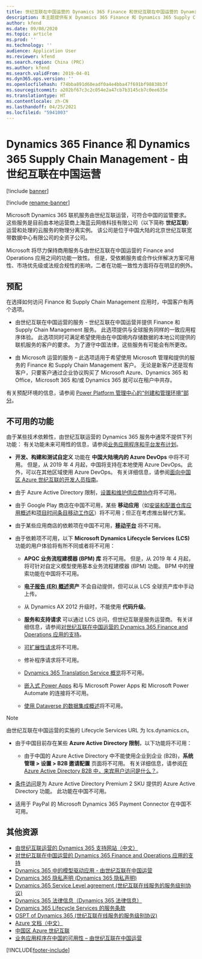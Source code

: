 ```yaml
---
title: 世纪互联在中国运营的 Dynamics 365 Finance 和世纪互联在中国运营的 Dynamics 365 Supply Chain Management
description: 本主题提供有关 Dynamics 365 Finance 和 Dynamics 365 Supply Chain Management（由世纪互联在中国运营）的信息。
author: kfend
ms.date: 09/08/2020
ms.topic: article
ms.prod: ''
ms.technology: ''
audience: Application User
ms.reviewer: kfend
ms.search.region: China (PRC)
ms.author: kfend
ms.search.validFrom: 2019-04-01
ms.dyn365.ops.version: ''
ms.openlocfilehash: f74bba891d60eadf0a4e4bba47f691bf98838b3f
ms.sourcegitcommit: a202bf67c3c2c054e2a47cb7b3145cb7c0ee635e
ms.translationtype: HT
ms.contentlocale: zh-CN
ms.lasthandoff: 04/25/2021
ms.locfileid: "5941003"
---
```

# <a name="dynamics-365-finance-and-dynamics-365-supply-chain-management---operated-by-21vianet-in-china"></a>Dynamics 365 Finance 和 Dynamics 365 Supply Chain Management - 由世纪互联在中国运营

[!include [banner](../includes/banner.md)]

[!include [rename-banner](~/includes/cc-data-platform-banner.md)]

Microsoft Dynamics 365 联机服务由世纪互联运营，可符合中国的监管要求。 这些服务是目前由本地运营商上海蓝云网络科技有限公司（以下简称 **世纪互联**）运营和处理的云服务的物理分离实例。 该公司是位于中国大陆的北京世纪互联宽带数据中心有限公司的全资子公司。

Microsoft 将尽力保持商用服务与由世纪互联在中国运营的 Finance and Operations 应用之间的功能一致性。 但是，受依赖服务或合作伙伴解决方案可用性、市场优先级或法规合规性的影响，二者在功能一致性方面将存在明显的例外。

## <a name="provisioning"></a>预配

在选择如何访问 Finance 和 Supply Chain Management 应用时，中国客户有两个选项。

- 由世纪互联在中国运营的服务 - 世纪互联在中国运营并提供 Finance 和 Supply Chain Management 服务。 此选项提供与全球服务同样的一致应用程序体验。 此选项同时可满足希望使用由在中国境内存储数据的本地公司提供的联机服务的客户的要求。 为了遵守中国法律，这些服务有可能会有所更改。

- 由 Microsoft 运营的服务 – 此选项适用于希望使用 Microsoft 管理和提供的服务的 Finance 和 Supply Chain Management 客户。 无论是新客户还是现有客户，只要客户通过企业协议购买了 Microsoft Azure、Dynamics 365 和 Office，Microsoft 365 和/或 Dynamics 365 就可以在租户中共存。

有关预配环境的信息，请参阅 [Power Platform 管理中心的“创建和管理环境”部分](/power-platform/admin/create-environment)。

## <a name="features-not-available"></a>不可用的功能

由于某些技术依赖性，由世纪互联运营的 Dynamics 365 服务中通常不提供下列功能： 有关功能未来可用性的信息，请参阅[业务应用程序和平台发布计划](/dynamics365/release-plans/)。

-   **开发、构建和测试自定义** 功能在 **中国大陆境内的 Azure DevOps** 中将不可用。 但是，从 2019 年 4 月起，中国将支持在本地使用 Azure DevOps。 此外，可以在其他区域使用 Azure DevOps。 有关详细信息，请参阅[面向中国区 Azure 世纪互联的开发人员指南](/azure/china/china-get-started-developer-guide)。

-   由于 Azure Active Directory 限制，[设置和维护供应商协作](../../../supply-chain/procurement/set-up-maintain-vendor-collaboration.md)将不可用。

-   由于 Google Play 商店在中国不可用，某些 **移动应用**（如[安装和配置仓库应用概述](../../../supply-chain/warehousing/install-configure-warehousing-app.md)和[项目时间条目移动工作区](/dynamics365/project-operations/prod-pma/project-time-entry-mobile-workspace)）将不可用；但正在考虑推出替代方案。

-   由于某些应用商店的依赖项在中国不可用，**[移动平台](../mobile-apps/platform/mobile-platform-home-page.md)** 将不可用。

-   由于依赖项不可用，以下 **Microsoft Dynamics Lifecycle Services (LCS)** 功能的用户体验将有所不同或者将不可用：

    -   **APQC 业务流程建模器 (BPM) 库** 将不可用。 但是，从 2019 年 4 月起，将可针对自定义模型使用基本业务流程建模器 (BPM) 功能。 BPM 中的搜索功能在中国将不可用。

    -   **[电子报告 (ER) 概述](../analytics/general-electronic-reporting.md?toc=/fin-and-ops/toc.json)资产** 不会自动提供，但可以从 LCS 全球资产库中手动上传。

    -   从 Dynamics AX 2012 升级时，不能使用 **代码升级**。

    -   **服务和支持请求** 可以通过 LCS 访问，但世纪互联是服务运营商。 有关详细信息，请参阅[对世纪互联在中国运营的 Dynamics 365 Finance and Operations 应用的支持](../lifecycle-services/21vianet-support.md)。
    
    -   [可扩展性请求](../extensibility/extensibility-requests.md)将不可用。
    
    -   修补程序请求将不可用。

    -   [Dynamics 365 Translation Service 概览](../lifecycle-services/translation-service-overview.md)将不可用。

    -   [嵌入式 Power Apps](../../fin-ops/get-started/embed-power-apps.md) 和与 Microsoft Power Apps 和 Microsoft Power Automate 的连接将不可用。

    -   [使用 Dataverse 的数据集成概述](../data-entities/data-integration-cds.md?toc=/fin-and-ops/toc.json)将不可用。
    
  > [!NOTE]
  > 由世纪互联在中国运营的实施的 Lifecycle Services URL 为 lcs.dynamics.cn。

-   由于中国目前存在某些 **Azure Active Directory 限制**，以下功能将不可用：

    -   由于中国的 Azure Active Directory 中不能使用企业到企业 (B2B)，**系统管理 \> 设置 \> B2B 邀请配置** 页面将不可用。 有关详细信息，请参阅[在 Azure Active Directory B2B 中，来宾用户访问是什么？](/azure/active-directory/b2b/what-is-b2b)。

-   [条件访问](/azure/active-directory/conditional-access/technical-reference)是为 Azure Active Directory Premium 2 SKU 提供的 Azure Active Directory 功能。 此功能在中国不可用。 
-   适用于 PayPal 的 Microsoft Dynamics 365 Payment Connector 在中国不可用。

## <a name="additional-resources"></a>其他资源

- [由世纪互联运营的 Dynamics 365 支持网站（中文）](https://www.21vbluecloud.com/Dynamics365/)
- [对世纪互联在中国运营的 Dynamics 365 Finance and Operations 应用的支持](../lifecycle-services/21vianet-support.md)
- [Dynamics 365 中的模型驱动应用 - 由世纪互联在中国运营](/dynamics365/customer-engagement/admin/datacenter/about-microsoft-cloud-china)
- [Dynamics 365 隐私声明 (Dynamics 365 隐私声明)](https://www.21vbluecloud.com/Dynamics365/d365-privacy/)
- [Dynamics 365 Service Level agreement (世纪互联在线服务的服务级别协议)](https://www.21vbluecloud.com/Dynamics365/d365-sla/)
- [Dynamics 365 法律信息（Dynamics 365 法律信息）](https://www.21vbluecloud.com/Dynamics365/dynamics365-legal/)
- [Dynamics 365 Lifecycle Services 的服务条款](https://www.21vbluecloud.com/dynamics365/d365-lcs/)
- [OSPT of Dynamics 365 (世纪互联在线服务的服务级别协议)](https://www.21vbluecloud.com/ostpt/)
- [Azure 文档（中文）](https://docs.azure.cn/zh-cn/)
- [中国区 Azure 世纪互联](/azure/china/china-welcome)
- [业务应用程序在中国的可用性 – 由世纪互联在中国运营](/power-platform/admin/business-applications-availability-china)


[!INCLUDE[footer-include](../../../includes/footer-banner.md)]